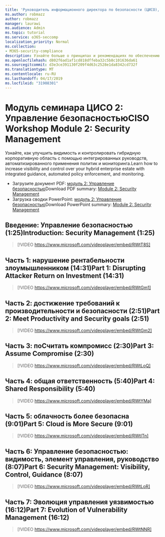 ```yaml
---
title: 'Руководитель информационного директора по безопасности (ЦИСО), модуль 2: Управление безопасностью'
ms.author: robmazz
author: robmazz
manager: laurawi
ms.audience: Admin
ms.topic: tutorial
ms.service: o365-seccomp
localization_priority: Normal
ms.collection:
- M365-security-compliance
description: Узнайте больше о принципах и рекомендациях по обеспечению безопасности модернизации в Организации.
ms.openlocfilehash: d802f6ad1af1cd818dffeba32c5b8c101636da61
ms.sourcegitcommit: d3e3ce391130f209f4d63c2528e1da8342cd732f
ms.translationtype: MT
ms.contentlocale: ru-RU
ms.lasthandoff: 04/17/2019
ms.locfileid: "31908301"
---
```

# <a name="ciso-workshop-module-2-security-management"></a><span data-ttu-id="0a5e5-103">Модуль семинара ЦИСО 2: Управление безопасностью</span><span class="sxs-lookup"><span data-stu-id="0a5e5-103">CISO Workshop Module 2: Security Management</span></span> 

<span data-ttu-id="0a5e5-104">Узнайте, как улучшить видимость и контролировать гибридную корпоративную область с помощью интегрированных руководств, автоматизированного применения политик и мониторинга.</span><span class="sxs-lookup"><span data-stu-id="0a5e5-104">Learn how to increase visibility and control over your hybrid enterprise estate with integrated guidance, automated policy enforcement, and monitoring.</span></span>

- <span data-ttu-id="0a5e5-105">Загрузите документ PDF: [модуль 2: Управление безопасностью](media/ciso-workshop-2-security-management.pdf)</span><span class="sxs-lookup"><span data-stu-id="0a5e5-105">Download PDF summary: [Module 2: Security Management](media/ciso-workshop-2-security-management.pdf)</span></span>
- <span data-ttu-id="0a5e5-106">Загрузка сводки PowerPoint: [модуль 2: Управление безопасностью](https://docs.microsoft.com/office365/securitycompliance/media/ciso-workshop-2-security-management.pptx)</span><span class="sxs-lookup"><span data-stu-id="0a5e5-106">Download PowerPoint summary: [Module 2: Security Management](https://docs.microsoft.com/office365/securitycompliance/media/ciso-workshop-2-security-management.pptx)</span></span>

## <a name="introduction-security-management-125"></a><span data-ttu-id="0a5e5-107">Введение: Управление безопасностью (1:25)</span><span class="sxs-lookup"><span data-stu-id="0a5e5-107">Introduction: Security Management (1:25)</span></span>

> [!VIDEO https://www.microsoft.com/videoplayer/embed/RWtT8S]

## <a name="part-1-disrupting-attacker-return-on-investment-1431"></a><span data-ttu-id="0a5e5-108">Часть 1: нарушение рентабельности злоумышленником (14:31)</span><span class="sxs-lookup"><span data-stu-id="0a5e5-108">Part 1: Disrupting Attacker Return on Investment (14:31)</span></span>

> [!VIDEO https://www.microsoft.com/videoplayer/embed/RWtGm1]

## <a name="part-2-meet-productivity-and-security-goals-251"></a><span data-ttu-id="0a5e5-109">Часть 2: достижение требований к производительности и безопасности (2:51)</span><span class="sxs-lookup"><span data-stu-id="0a5e5-109">Part 2: Meet Productivity and Security goals (2:51)</span></span>

> [!VIDEO https://www.microsoft.com/videoplayer/embed/RWtGm2]

## <a name="part-3-assume-compromise-230"></a><span data-ttu-id="0a5e5-110">Часть 3: поСчитать компромисс (2:30)</span><span class="sxs-lookup"><span data-stu-id="0a5e5-110">Part 3: Assume Compromise (2:30)</span></span>

> [!VIDEO https://www.microsoft.com/videoplayer/embed/RWtLoQ]

## <a name="part-4-shared-responsibility-540"></a><span data-ttu-id="0a5e5-111">Часть 4: общая ответственность (5:40)</span><span class="sxs-lookup"><span data-stu-id="0a5e5-111">Part 4: Shared Responsibility (5:40)</span></span>

> [!VIDEO https://www.microsoft.com/videoplayer/embed/RWtYMa]

## <a name="part-5-cloud-is-more-secure-901"></a><span data-ttu-id="0a5e5-112">Часть 5: облачность более безопасна (9:01)</span><span class="sxs-lookup"><span data-stu-id="0a5e5-112">Part 5: Cloud is More Secure (9:01)</span></span>

> [!VIDEO https://www.microsoft.com/videoplayer/embed/RWtITn]

## <a name="part-6-security-management-visibility-control-guidance-807"></a><span data-ttu-id="0a5e5-113">Часть 6: Управление безопасностью: видимость, элемент управления, руководство (8:07)</span><span class="sxs-lookup"><span data-stu-id="0a5e5-113">Part 6: Security Management: Visibility, Control, Guidance (8:07)</span></span>

> [!VIDEO https://www.microsoft.com/videoplayer/embed/RWtLoR]

## <a name="part-7-evolution-of-vulnerability-management-1612"></a><span data-ttu-id="0a5e5-114">Часть 7: Эволюция управления уязвимостью (16:12)</span><span class="sxs-lookup"><span data-stu-id="0a5e5-114">Part 7: Evolution of Vulnerability Management (16:12)</span></span>

> [!VIDEO https://www.microsoft.com/videoplayer/embed/RWtNNR]